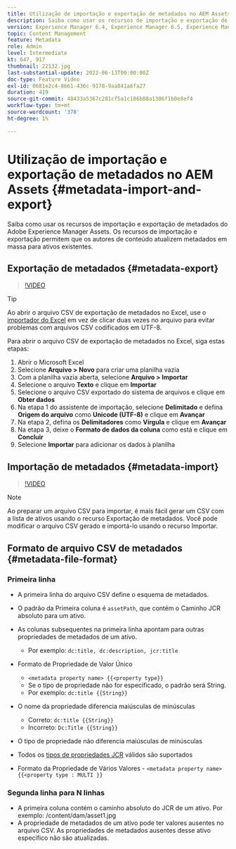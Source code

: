 ```yaml
---
title: Utilização de importação e exportação de metadados no AEM Assets
description: Saiba como usar os recursos de importação e exportação de metadados do Adobe Experience Manager Assets. Os recursos de importação e exportação permitem que os autores de conteúdo atualizem metadados em massa para ativos existentes.
version: Experience Manager 6.4, Experience Manager 6.5, Experience Manager as a Cloud Service
topic: Content Management
feature: Metadata
role: Admin
level: Intermediate
kt: 647, 917
thumbnail: 22132.jpg
last-substantial-update: 2022-06-13T00:00:00Z
doc-type: Feature Video
exl-id: 0681e2c4-8661-436c-9170-9aa841a6fa27
duration: 419
source-git-commit: 48433a5367c281cf5a1c106b08a1306f1b0e8ef4
workflow-type: tm+mt
source-wordcount: '378'
ht-degree: 1%

---
```


# Utilização de importação e exportação de metadados no AEM Assets {#metadata-import-and-export}

Saiba como usar os recursos de importação e exportação de metadados do Adobe Experience Manager Assets. Os recursos de importação e exportação permitem que os autores de conteúdo atualizem metadados em massa para ativos existentes.

## Exportação de metadados {#metadata-export}

>[!VIDEO](https://video.tv.adobe.com/v/22132?quality=12&learn=on)

>[!TIP]
>
> Ao abrir o arquivo CSV de exportação de metadados no Excel, use o [importador do Excel](https://support.microsoft.com/en-us/office/import-data-from-a-csv-html-or-text-file-b62efe49-4d5b-4429-b788-e1211b5e90f6) em vez de clicar duas vezes no arquivo para evitar problemas com arquivos CSV codificados em UTF-8.
>
> Para abrir o arquivo CSV de exportação de metadados no Excel, siga estas etapas:
> 
> 1. Abrir o Microsoft Excel
> 1. Selecione __Arquivo > Novo__ para criar uma planilha vazia
> 1. Com a planilha vazia aberta, selecione __Arquivo > Importar__
> 1. Selecione o arquivo __Texto__ e clique em __Importar__
> 1. Selecione o arquivo CSV exportado do sistema de arquivos e clique em __Obter dados__
> 1. Na etapa 1 do assistente de importação, selecione __Delimitado__ e defina __Origem do arquivo__ como __Unicode (UTF-8)__ e clique em __Avançar__
> 1. Na etapa 2, defina os __Delimitadores__ como __Vírgula__ e clique em __Avançar__
> 1. Na etapa 3, deixe o __Formato de dados da coluna__ como está e clique em __Concluir__
> 1. Selecione __Importar__ para adicionar os dados à planilha

## Importação de metadados {#metadata-import}

>[!VIDEO](https://video.tv.adobe.com/v/21374?quality=12&learn=on)

>[!NOTE]
>
> Ao preparar um arquivo CSV para importar, é mais fácil gerar um CSV com a lista de ativos usando o recurso Exportação de metadados. Você pode modificar o arquivo CSV gerado e importá-lo usando o recurso Importar.

## Formato de arquivo CSV de metadados {#metadata-file-format}

### Primeira linha

* A primeira linha do arquivo CSV define o esquema de metadados.
* O padrão da Primeira coluna é `assetPath`, que contém o Caminho JCR absoluto para um ativo.

* As colunas subsequentes na primeira linha apontam para outras propriedades de metadados de um ativo.
   * Por exemplo: `dc:title, dc:description, jcr:title`

* Formato de Propriedade de Valor Único

   * `<metadata property name> {{<property type}}`
   * Se o tipo de propriedade não for especificado, o padrão será String.
   * Por exemplo: `dc:title {{String}}`

* O nome da propriedade diferencia maiúsculas de minúsculas
   * Correto: `dc:title {{String}}`
   * Incorreto: `Dc:Title {{String}}`

* O tipo de propriedade não diferencia maiúsculas de minúsculas
* Todos os [tipos de propriedades JCR](https://www.adobe.io/experience-manager/reference-materials/spec/jsr170/javadocs/jcr-2.0/javax/jcr/PropertyType.html) válidos são suportados

* Formato da Propriedade de Vários Valores - `<metadata property name> {{<property type : MULTI }}`

### Segunda linha para N linhas

* A primeira coluna contém o caminho absoluto do JCR de um ativo. Por exemplo: /content/dam/asset1.jpg
* A propriedade de metadados de um ativo pode ter valores ausentes no arquivo CSV. As propriedades de metadados ausentes desse ativo específico não são atualizadas.
